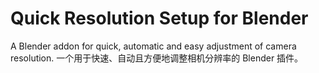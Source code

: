 # Quick Resolution Setup for Blender
A Blender addon for quick, automatic and easy adjustment of camera resolution.
一个用于快速、自动且方便地调整相机分辨率的 Blender 插件。
